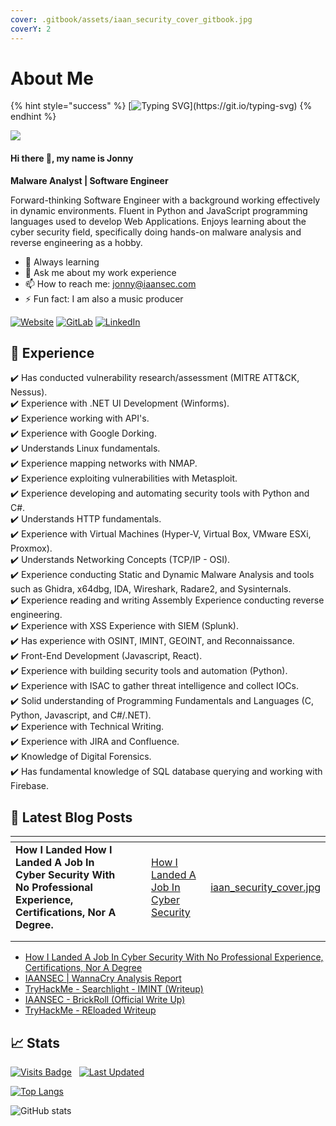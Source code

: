 ```yaml
---
cover: .gitbook/assets/iaan_security_cover_gitbook.jpg
coverY: 2
---
```


# About Me

{% hint style="success" %}
[![Typing SVG](https://readme-typing-svg.demolab.com?font=Fira+Code&weight=100&size=30&duration=4000&multiline=true&random=false&width=435&lines=Join+me+on+my+journey+to+learn+about+all+things;cyber+security%2C+business%2C+and+finance!)](https://git.io/typing-svg)
{% endhint %}

![](https://i.imgur.com/JONohuQ.gif?raw=true)

#### Hi there 👋, my name is Jonny

**Malware Analyst | Software Engineer**

Forward-thinking Software Engineer with a background working effectively in dynamic environments. Fluent in Python and JavaScript programming languages used to develop Web Applications. Enjoys learning about the cyber security field, specifically doing hands-on malware analysis and reverse engineering as a hobby.

* 🌱 Always learning
* 💬 Ask me about my work experience
* 📫 How to reach me: jonny@iaansec.com
* ⚡ Fun fact: I am also a music producer


[![Website](https://img.shields.io/website?label=IAAN%20SECURITY\&style=for-the-badge\&url=https%3A//www.iaansecurity.com)](https://www.iaansecurity.com)
[![GitLab](https://img.shields.io/badge/gitlab-%23181717.svg?style=for-the-badge&logo=gitlab&logoColor=white)](https://github.com/L0WK3Y-IAAN)
[![LinkedIn](https://img.shields.io/badge/linkedin-%230077B5.svg?style=for-the-badge&logo=linkedin&logoColor=white)](https://www.linkedin.com/in/iaansec/)

## 💼 Experience

✔️ Has conducted vulnerability research/assessment (MITRE ATT\&CK, Nessus).\
✔️ Experience with .NET UI Development (Winforms).\
✔️ Experience working with API's.\
✔️ Experience with Google Dorking.\
✔️ Understands Linux fundamentals.\
✔️ Experience mapping networks with NMAP.\
✔️ Experience exploiting vulnerabilities with Metasploit.\
✔️ Experience developing and automating security tools with Python and C#.\
✔️ Understands HTTP fundamentals.\
✔️ Experience with Virtual Machines (Hyper-V, Virtual Box, VMware ESXi, Proxmox).\
✔️ Understands Networking Concepts (TCP/IP - OSI).\
✔️ Experience conducting Static and Dynamic Malware Analysis and tools such as Ghidra, x64dbg, IDA, Wireshark, Radare2, and Sysinternals.\
✔️ Experience reading and writing Assembly Experience conducting reverse engineering.\
✔️ Experience with XSS Experience with SIEM (Splunk).\
✔️ Has experience with OSINT, IMINT, GEOINT, and Reconnaissance.\
✔️ Front-End Development (Javascript, React).\
✔️ Experience with building security tools and automation (Python).\
✔️ Experience with ISAC to gather threat intelligence and collect IOCs.\
✔️ Solid understanding of Programming Fundamentals and Languages (C, Python, Javascript, and C#/.NET).\
✔️ Experience with Technical Writing.\
✔️ Experience with JIRA and Confluence.\
✔️ Knowledge of Digital Forensics.\
✔️ Has fundamental knowledge of SQL database querying and working with Firebase.

## 📖 Latest Blog Posts

<table data-view="cards"><thead><tr><th></th><th></th><th></th><th data-hidden data-card-target data-type="content-ref"></th><th data-hidden data-card-cover data-type="files"></th></tr></thead><tbody><tr><td><strong>How I Landed How I Landed A Job In Cyber Security With No Professional Experience, Certifications, Nor A Degree.</strong></td><td></td><td></td><td><a href="https://app.gitbook.com/s/uNGziNBCJS6sCcuLUubV/">How I Landed A Job In Cyber Security</a></td><td><a href=".gitbook/assets/iaan_security_cover.jpg">iaan_security_cover.jpg</a></td></tr><tr><td></td><td></td><td></td><td></td><td></td></tr><tr><td></td><td></td><td></td><td></td><td></td></tr></tbody></table>

* [How I Landed A Job In Cyber Security With No Professional Experience, Certifications, Nor A Degree](https://dev.to/l0wk3y/how-i-landed-a-job-in-cyber-security-with-no-professional-experience-certifications-nor-a-degree-2doc)
* [IAANSEC | WannaCry Analysis Report](https://dev.to/l0wk3y/wannacry-analysis-report-g7c)
* [TryHackMe - Searchlight - IMINT (Writeup)](https://dev.to/l0wk3y/tryhackme-searchlight-imint-write-up-2ee8)
* [IAANSEC - BrickRoll (Official Write Up)](https://dev.to/l0wk3y/thm-brickroll-official-write-up-378d)
* [TryHackMe - REloaded Writeup](https://dev.to/l0wk3y/tryhackme-reloaded-writeup-4n1o)

## 📈 Stats
[![Visits Badge](https://badges.pufler.dev/visits/L0WK3Y-IAAN/L0WK3Y-IAAN)](https://github.com/L0WK3Y-IAAN/L0WK3Y-IAAN) &nbsp;
[![Last Updated](https://badges.pufler.dev/updated/L0WK3Y-IAAN/infophreaks-iaan-gitbook)](https://github.com/username/repo/commits/master)

[![Top Langs](https://github-readme-stats.vercel.app/api/top-langs/?username=L0WK3Y-IAAN)](https://github.com/anuraghazra/github-readme-stats)

![GitHub stats](https://github-readme-stats.vercel.app/api?username=L0WK3Y-IAAN\&show\_icons=true\&count\_private=true)

<!-- 
<details>

* This
* is
* a
* test
</details> -->
